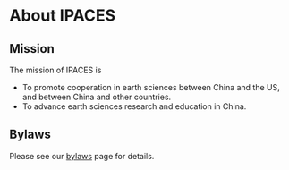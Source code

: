 # About IPACES

## Mission

The mission of IPACES is
- To promote cooperation in earth sciences between China and the US, and
  between China and other countries.
- To advance earth sciences research and education in China.

## Bylaws

Please see our [bylaws](./about/bylaws) page for details.

